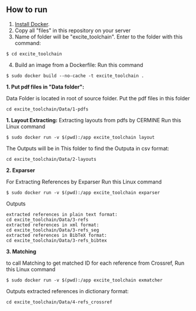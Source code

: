 ## How to run
1. [Install Docker](https://docs.docker.com/install/linux/docker-ce/ubuntu/#install-docker-ce-1).
2. Copy all "files" in this repository on your server 
3. Name of folder will be "excite_toolchain". Enter to the folder with this command:
```
$ cd excite_toolchain
```
4. Build an image from a Dockerfile: Run this command
```
$ sudo docker build --no-cache -t excite_toolchain . 
```

**1. Put pdf files in "Data folder":**

Data Folder is located in root of source folder. Put the pdf files in this folder 
```
cd excite_toolchain/Data/1-pdfs
```
**1. Layout Extracting:** 
Extracting layouts from pdfs by CERMINE Run this Linux command
```
$ sudo docker run -v $(pwd):/app excite_toolchain layout
```
The Outputs will be in This folder to find the Outputa in csv format:
```
cd excite_toolchain/Data/2-layouts
```
**2. Exparser**

For Extracting References by Exparser Run this Linux command
```
$ sudo docker run -v $(pwd):/app excite_toolchain exparser
```

Outputs
```
extracted references in plain text format:
cd excite_toolchain/Data/3-refs
extracted references in xml format:
cd excite_toolchain/Data/3-refs_seg
extracted references in BibTeX format: 
cd excite_toolchain/Data/3-refs_bibtex 
```

**3. Matching**

to call Matching to get matched ID for each reference from Crossref, Run this Linux command
```
$ sudo docker run -v $(pwd):/app excite_toolchain exmatcher
```

Outputs extracted references in dictionary format: 
```
cd excite_toolchain/Data/4-refs_crossref
```